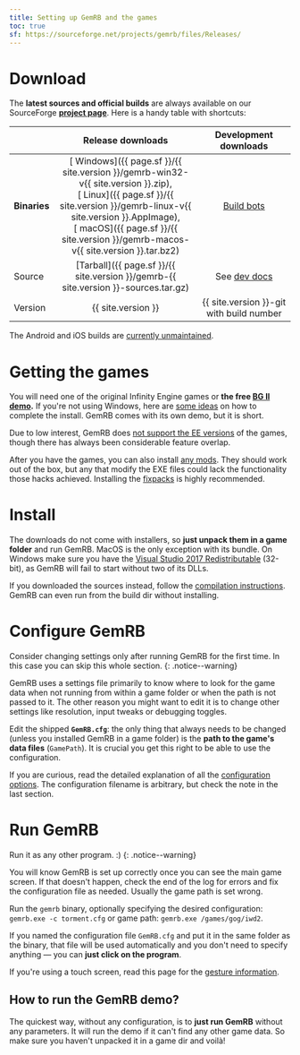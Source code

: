 ```yaml
---
title: Setting up GemRB and the games
toc: true
sf: https://sourceforge.net/projects/gemrb/files/Releases/
---
```


# Download

The **latest sources and official builds** are always
available on our SourceForge **[project
page](http://sourceforge.net/projects/gemrb/files/)**. Here is a handy table with shortcuts:

|  | Release downloads | Development downloads |
| --- | :---: | :---: |
| **Binaries** | [<i class="fab fa-windows"></i> Windows]({{ page.sf }}/{{ site.version }}/gemrb-win32-v{{ site.version }}.zip),<br>[<i class="fab fa-linux"></i> Linux]({{ page.sf }}/{{ site.version }}/gemrb-linux-v{{ site.version }}.AppImage),<br>[<i class="fab fa-apple"></i> macOS]({{ page.sf }}/{{ site.version }}/gemrb-macos-v{{ site.version }}.tar.bz2) | [Build bots](https://sourceforge.net/projects/gemrb/files/Buildbot%20Binaries/) |
| Source | [Tarball]({{ page.sf }}/{{ site.version }}/gemrb-{{ site.version }}-sources.tar.gz) | See [dev docs](Dev-docs.html#getting-the-code) |
| Version | {{ site.version }} | {{ site.version }}-git with build number |

The Android and iOS builds are [currently unmaintained](https://github.com/gemrb/gemrb/issues/529).


# Getting the games

You will need one of the original Infinity Engine games or **the free
[BG II demo](https://duckduckgo.com/?q=bg2+demo).** If you're not using Windows, here are
[some ideas](Installing-games.md) on how to complete the install. GemRB comes with its own demo, but it is short.

Due to low interest, GemRB does [not support the EE versions](https://github.com/gemrb/gemrb/issues/164)
of the games, though there has always been considerable feature overlap.

After you have the games, you can also install [any mods](Modding.md). They should work out of the box, but
any that modify the EXE files could lack the functionality those hacks achieved. Installing the
[fixpacks](Common-problems.md#game-bugs) is highly recommended.


# Install

The downloads do not come with installers, so **just unpack them in a game folder** and run GemRB.
MacOS is the only exception with its bundle. On Windows make sure you have the [Visual Studio 2017 Redistributable](https://aka.ms/vs/15/release/VC_redist.x86.exe) (32-bit), as GemRB will fail to start without two of its DLLs.

If you downloaded the sources instead, follow the [compilation instructions](Dev-docs.md##setting-up-a-development-environment).
GemRB can even run from the build dir without installing.


# Configure GemRB

Consider changing settings only after running GemRB for the first time. In this case you can
skip this whole section.
{: .notice--warning}

GemRB uses a settings file primarily to know where to look for the game data when not
running from within a game folder or when the path is not passed to it. The other reason you
might want to edit it is to change other settings like resolution, input tweaks or debugging toggles.

Edit the shipped **`GemRB.cfg`**: the only thing that always needs to be changed (unless you installed
GemRB in a game folder) is the **path to the game's data files** (`GamePath`). It is crucial you get
this right to be able to use the configuration.

If you are curious, read the detailed explanation of all the [configuration options](Manpage.md).
The configuration filename is arbitrary, but check the note in the last section.


# Run GemRB

Run it as any other program. :)
{: .notice--warning}

You will know GemRB is set up correctly once you can see the main game
screen. If that doesn't happen, check the end of the log for errors and fix the
configuration file as needed. Usually the game path is set wrong.

Run the `gemrb` binary, optionally specifying the desired configuration: `gemrb.exe -c torment.cfg`
or game path: `gemrb.exe /games/gog/iwd2`.

If you named the configuration file `GemRB.cfg` and put it in the same folder as the binary,
that file will be used automatically and you don't need to specify anything — you can **just
click on the program**.

If you're using a touch screen, read this page for the [gesture information](Touch-input.md).

## How to run the GemRB demo?

The quickest way, without any configuration, is to **just run GemRB** without any parameters. It will run the demo if it can't
find any other game data. So make sure you haven't unpacked it in a game dir and voilà!
